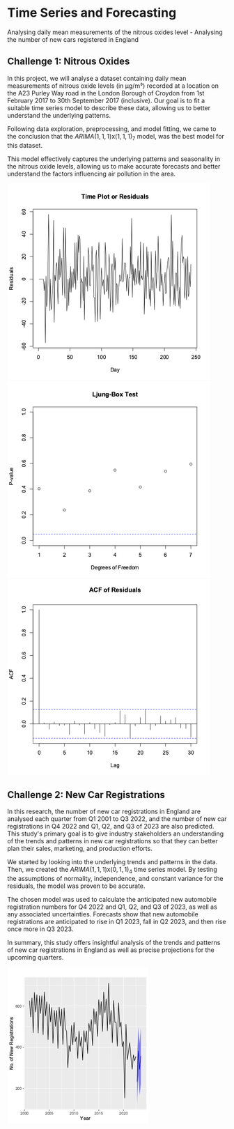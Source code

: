 # Time Series and Forecasting
Analysing daily mean measurements of the nitrous oxides level - Analysing the number of new cars registered in England

## Challenge 1: Nitrous Oxides

In this project, we will analyse a dataset containing daily mean measurements of nitrous oxide levels (in µg/m³) recorded at a location on the A23 Purley Way road in the London Borough of Croydon from 1st February 2017 to 30th September 2017 (inclusive). Our goal is to fit a suitable time series model to describe these data, allowing us to better understand the underlying patterns.

Following data exploration, preprocessing, and model fitting, we came to the conclusion that the $ARIMA(1,1,1)$x$(1,1,1)_{7}$ model, was the best model for this dataset.

This model effectively captures the underlying patterns and seasonality in the nitrous oxide levels, allowing us to make accurate forecasts and better understand the factors influencing air pollution in the area. 

![1](images/1.png)
![2](images/2.png)
![3](images/3.png)

## Challenge 2: New Car Registrations

In this research, the number of new car registrations in England are analysed each quarter from Q1 2001 to Q3 2022, and the number of new car registrations in Q4 2022 and Q1, Q2, and Q3 of 2023 are also predicted. This study's primary goal is to give industry stakeholders an understanding of the trends and patterns in new car registrations so that they can better plan their sales, marketing, and production efforts.

We started by looking into the underlying trends and patterns in the data. Then, we created the $ARIMA(1,1,1)$x$(0,1,1)_{4}$ time series model. By testing the assumptions of normality, independence, and constant variance for the residuals, the model was proven to be accurate.

The chosen model was used to calculate the anticipated new automobile registration numbers for Q4 2022 and Q1, Q2, and Q3 of 2023, as well as any associated uncertainties. Forecasts show that new automobile registrations are anticipated to rise in Q1 2023, fall in Q2 2023, and then rise once more in Q3 2023.  

In summary, this study offers insightful analysis of the trends and patterns of new car registrations in England as well as precise projections for the upcoming quarters.

![4](images/4.png)